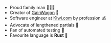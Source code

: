 - Proud family man 👨‍👩‍👦
- Creator of [GainWagon](https://www.gainwagon.com) 🚂
- Software engineer at [Kiwi.com](https://www.kiwi.com) by profession 💰
- Advocate of lengthened partials 💪
- Fan of automated testing 🧐
- Favourite language is **Rust** 🦀
